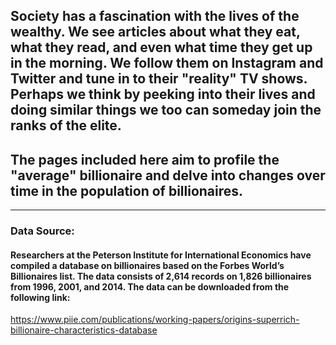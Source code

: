 
## Society has a fascination with the lives of the wealthy.  We see articles about what they eat, what they read, and even what time they get up in the morning.  We follow them on Instagram and Twitter and tune in to their "reality" TV shows.  Perhaps we think by peeking into their lives and doing similar things we too can someday join the ranks of the elite.   

## The pages included here aim to profile the "average" billionaire and delve into changes over time in the population of billionaires.  

---

### Data Source:  

#### Researchers at the Peterson Institute for International Economics have compiled a database on billionaires based on the Forbes World’s Billionaires list.  The data consists of 2,614 records on 1,826 billionaires from 1996, 2001, and 2014.  The data can be downloaded from the following link:
https://www.piie.com/publications/working-papers/origins-superrich-billionaire-characteristics-database
